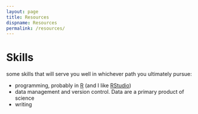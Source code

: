 ```yaml
---
layout: page
title: Resources
dispname: Resources
permalink: /resources/
---
```


# Skills
some skills that will serve you well in whichever path you ultimately pursue:
- programming, probably in [R](https://www.r-project.org) (and I like [RStudio](https://www.rstudio.com))
- data management and version control. Data are a primary product of science 
- writing
